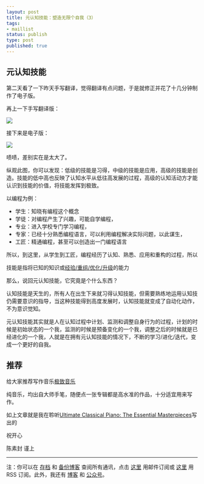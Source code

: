 ```yaml
--- 
layout: post
title: 元认知技能：塑造无限个自我（3）
tags: 
- maillist
status: publish
type: post
published: true
---
```



## 元认知技能

第二天看了一下昨天手写翻译，觉得翻译有点问题，于是就修正并花了十几分钟制作了电子版。

再上一下手写翻译版：

![](http://openmindclub.qiniudn.com/cnfeat/image/SkillHierarchyCn.jpg?imageMogr2/thumbnail/600x)

接下来是电子版：

![](http://openmindclub.qiniudn.com/cnfeat/image/SkillHierarchyZh.jpg?imageMogr2/thumbnail/600x)


啧啧，差别实在是太大了。

纵观此图，你可以发现：低级的技能是习得，中级的技能是应用，高级的技能是创造。技能的低中高也反映了认知水平从低往高发展的过程，高级的认知活动方才能认识到技能的价值，将技能发挥到极致。


以编程为例：

- 学生：知晓有编程这个概念
- 学徒：对编程产生了兴趣，可能自学编程，
- 专业：进入学校专门学习编程，
- 专家：已经十分熟悉编程语言，可以利用编程解决实际问题，以此谋生，
- 工匠：精通编程，甚至可以创造出一门编程语言

所以，到这里，从学生到工匠，编程经历了认知、熟悉、应用和重构的过程，所以

技能是指将已知的知识或[经验/重组/优化/升级](http://www.slideshare.net/igorkokcharov/kokcharov-skillpyramid2015)的能力

那么，说回元认知技能，它究竟是个什么东西？

认知技能是天生的，所有人在出生下来就习得认知技能，但需要熟练地运用认知技仍需要意识的指导，当这种技能得到高度发展时，认知技能就变成了自动化动作，不为意识觉知。

元认知技能其实就是人在认知过程中计划、监测和调整自身行为的过程，计划的时候是初始状态的一个我，监测的时候是预备变化的一个我，调整之后的时候就是已经进化的一个我，人就是在拥有元认知技能的情况下，不断的学习/进化/迭代，变成一个更好的自我。

## 推荐

给大家推荐写作音乐[极致音乐](http://www.xiami.com/search/album/?spm=a1z1s.3521865.23309985.3.eDI0b6&key=The+Essential+Masterpieces)

纯音乐，均出自大师手笔，随便点一张专辑都是高水准的作品，十分适宜用来写作。

如上文章就是我在聆听[Ultimate Classical Piano: The Essential Masterpieces](http://www.xiami.com/album/404287?spm=a1z1s.3521873.23310065.1.npi7gM)写出的


祝开心

陈素封 谨上


----

注：你可以在 [存档](http://tinyletter.com/cnfeat/archive) 和 [备份博客](mesule.com) 查阅所有通讯，点击 [这里](http://tinyletter.com/cnfeat) 用邮件订阅或 [这里](http://mesule.com/feed/) 用 RSS 订阅。此外，我还有 [博客](cnfeat.com) 和 [公众号](http://t.cn/RGaif2N)。